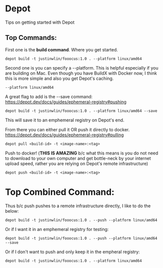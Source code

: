 # Depot
Tips on getting started with Depot

## Top Commands:

First one is the **build command**. Where you get started.
```
depot build -t justinwlin/fooocus:1.0 . --platform linux/amd64
```

Second one is you can specify a --platform. This is helpful especially if you are building on Mac. Even though you have BuildX with Docker now,
I think this is more simple and also you get Depot's caching.
```
--platform linux/amd64
```

A great flag to add is the --save command:
https://depot.dev/docs/guides/ephemeral-registry#pushing
```
depot build -t justinwlin/fooocus:1.0 . --platform linux/amd64 --save
```
This will save it to an emphemeral registry on Depot's end. 

From there you can either pull it OR push it directly to docker.
https://depot.dev/docs/guides/ephemeral-registry#pulling
```
depot pull <build-id> -t <image-name>:<tag>
```
Push to docker! (**THIS IS AMAZING** b/c what this means is you do not need to download to your own computer and get bottle-neck by your internet upload speed, rather you are relying on Depot's remote infrastructure)
```
depot push <build-id> -t <image-name>:<tag>
```

# Top Combined Command:
Thus b/c push pushes to a remote infrastructure directly, I like to do the below:
```
depot build -t justinwlin/fooocus:1.0 . --push --platform linux/amd64
```
Or if I want it in an emphemeral registry for testing:
```
depot build -t justinwlin/fooocus:1.0 . --push --platform linux/amd64 --save
```
Or if I don't want to push and only keep it in the empheral registry:
```
depot build -t justinwlin/fooocus:1.0 . --platform linux/amd64
```
